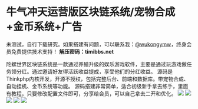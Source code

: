 # 牛气冲天运营版区块链系统/宠物合成+金币系统+广告

未测试，自行下载研究。如果搭建有问题，可以联系我：[@wukongymw](http://t.me/wukongymw)，终身会员免费提供技术支持！
**解压密码：timibbs.net**

陀螺世界区块链系统是一款通过养殖升级的娱乐游戏软件，主要是通过玩游戏做任务领分红。通过邀请好友得活跃收益提成，享受他们的分红收益。
源码是Thinkphp内核开发，开源不授权，包括完整后台、前端和数据库。带宠物合成、自动挂机、金币系统等功能。
源码搭建非常简单，适合初级新手拿去练手，里面有教程，只要修改配置文件即可，分享给会员，可以自己拿去二开和优化。
[![](https://wukongymw.com/wp-content/uploads/2023/08/1691912074-724feeb65127c41.webp)](https://wukongymw.com/wp-content/uploads/2023/08/1691912074-724feeb65127c41.webp)
[![](https://wukongymw.com/wp-content/uploads/2023/08/1691912074-e341829d6f51738.webp)](https://wukongymw.com/wp-content/uploads/2023/08/1691912074-e341829d6f51738.webp)
[![](https://wukongymw.com/wp-content/uploads/2023/08/1691912074-d7bb15dea24b06d.webp)](https://wukongymw.com/wp-content/uploads/2023/08/1691912074-d7bb15dea24b06d.webp)
[![](https://wukongymw.com/wp-content/uploads/2023/08/1691912073-54f06325bbf5874.webp)](https://wukongymw.com/wp-content/uploads/2023/08/1691912073-54f06325bbf5874.webp)
[![](https://wukongymw.com/wp-content/uploads/2023/08/1691912073-483812b2c8966f1.webp)](https://wukongymw.com/wp-content/uploads/2023/08/1691912073-483812b2c8966f1.webp)